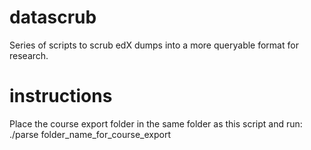 datascrub
=========

Series of scripts to scrub edX dumps into a more queryable format for research.

instructions
===
Place the course export folder in the same folder as this script and run:
./parse folder_name_for_course_export
